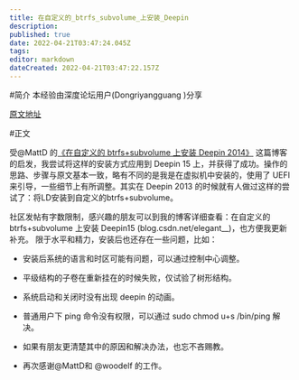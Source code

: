 ```yaml
---
title: 在自定义的_btrfs_subvolume_上安装_Deepin
description: 
published: true
date: 2022-04-21T03:47:24.045Z
tags: 
editor: markdown
dateCreated: 2022-04-21T03:47:22.157Z
---
```


#简介
本经验由深度论坛用户(Dongriyangguang )分享

[原文地址](https://bbs.deepin.org/forum.php?mod=viewthread&tid=135172)

#正文

受@MattD 的[《在自定义的 btrfs+subvolume 上安装 Deepin 2014》](https://iammattd.github.io/2015/05/07/install-deepin-2014-onto-customized-btrfs-with-subvolume.html) 这篇博客的启发，我尝试将这样的安装方式应用到 Deepin 15 上，并获得了成功。操作的思路、步骤与原文基本一致，略有不同的是我是在虚拟机中安装的，使用了 UEFI 来引导，一些细节上有所调整。其实在 Deepin 2013 的时候就有人做过这样的尝试了：将LD安装到自定义的btrfs+subvolume。

社区发帖有字数限制，感兴趣的朋友可以到我的博客详细查看：在自定义的 btrfs+subvolume 上安装 Deepin15 (blog.csdn.net/elegant__)，也方便我更新补充。
限于水平和精力，安装后也还存在一些问题，比如：

- 安装后系统的语言和时区可能有问题，可以通过控制中心调整。

- 平级结构的子卷在重新挂在的时候失败，仅试验了树形结构。

- 系统启动和关闭时没有出现 deepin 的动画。

- 普通用户下 ping 命令没有权限，可以通过 sudo chmod u+s /bin/ping 解决。

- 如果有朋友更清楚其中的原因和解决办法，也忘不吝赐教。

- 再次感谢@MattD和 @woodelf 的工作。